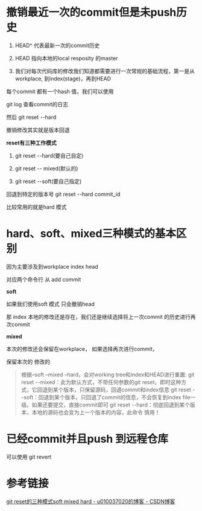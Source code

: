 # 撤销最近一次的commit但是未push历史

1. HEAD^ 代表最新一次的commit历史

2. HEAD 指向本地的local resposity 的master 

3. 我们对每次代码库的修改我们知道都需要进行一次常规的基础流程，第一是从workplace, 到index(stage)，再到HEAD


每个commit 都有一个hash 值，我们可以使用 

git log  查看commit的日志

然后 git reset  --hard

撤销修改其实就是版本回退

**reset有三种工作模式**

1. git reset --hard(要自己自定)

2. git reset -- mixed(默认的)

3. git reset --soft(要自己指定)

回退到特定的版本号
git reset --hard commit_id

比较常用的就是hard 模式


# hard、soft、mixed三种模式的基本区别


因为主要涉及到workplace index  head


对应两个命令行 从 add   commit

**soft**

如果我们使用soft 模式  只会撤销head 

那 index 本地的修改还是存在，我们还是继续选择将上一次commit 的历史进行再次commit

**mixed**

本次的修改还会保留在workplace， 如果选择再次进行commit，

保留本次的 修改的

>根据–soft –mixed –hard，会对working tree和index和HEAD进行重置:
     git reset --mixed：此为默认方式，不带任何参数的git reset，即时这种方式，它回退到某个版本，只保留源码，回退commit和index信息
     git reset --soft：回退到某个版本，只回退了commit的信息，不会恢复到index file一级。如果还要提交，直接commit即可
     git reset  --hard：彻底回退到某个版本，本地的源码也会变为上一个版本的内容，此命令 慎用！

# 已经commit并且push 到远程仓库
可以使用 git revert 

# 参考链接
[git reset的三种模式soft mixed hard - u010037020的博客 - CSDN博客](https://blog.csdn.net/u010037020/article/details/54954696)